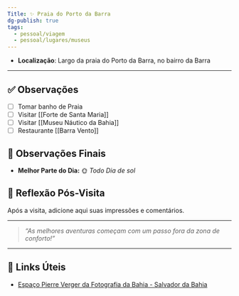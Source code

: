 ```yaml
---
Title: ✨ Praia do Porto da Barra
dg-publish: true
tags:
  - pessoal/viagem
  - pessoal/lugares/museus
---
```


- **Localização**: Largo da praia do Porto da Barra, no bairro da Barra
---
## ✅ Observações
- [ ] Tomar banho de Praia
- [ ] Visitar [[Forte de Santa Maria]]
- [ ] Visitar [[Museu Náutico da Bahia]]
- [ ] Restaurante [[Barra Vento]]
## 🌈 Observações Finais
- **Melhor Parte do Dia:** 🌞 _Todo Dia de sol_
## 🐧 Reflexão Pós-Visita
Após a visita, adicione aqui suas impressões e comentários.

---
> _“As melhores aventuras começam com um passo fora da zona de conforto!”_
---
## 🔗 Links Úteis
- [Espaço Pierre Verger da Fotografia da Bahia - Salvador da Bahia](https://www.salvadordabahia.com/experiencias/espaco-pierre-verger-da-fotografia-da-bahia/)
